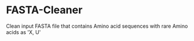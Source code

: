 # FASTA-Cleaner
Clean input FASTA file that contains Amino acid sequences with rare Amino acids as 'X, U'

